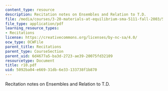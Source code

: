 ```yaml
---
content_type: resource
description: Recitation notes on Ensembles and Relation to T.D.
file: /media/courses/3-20-materials-at-equilibrium-sma-5111-fall-2003/5092ba04e66931db6e33133738f1b870_r10.pdf
file_type: application/pdf
learning_resource_types:
- Recitations
license: https://creativecommons.org/licenses/by-nc-sa/4.0/
ocw_type: OCWFile
parent_title: Recitations
parent_type: CourseSection
parent_uid: 6d4677a5-ba3d-2723-ae39-20075fd32109
resourcetype: Document
title: r10.pdf
uid: 5092ba04-e669-31db-6e33-133738f1b870
---
```

Recitation notes on Ensembles and Relation to T.D.